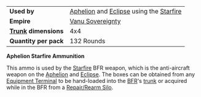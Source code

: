 |                                                 |                                                                                                                      |
| ----------------------------------------------- | -------------------------------------------------------------------------------------------------------------------- |
| **Used by**                                     | [Aphelion](../vehicles/Aphelion.md) and [Eclipse](../vehicles/Eclipse.md) using the [Starfire](../items/Starfire.md) |
| **Empire**                                      | [Vanu Sovereignty](../etc/Vanu_Sovereignty.md)                                                                       |
| **[Trunk](../terminology/Trunk.md) dimensions** | 4x4                                                                                                                  |
| **Quantity per pack**                           | 132 Rounds                                                                                                           |

**Aphelion Starfire Ammunition**

This ammo is used by the [Starfire](../items/Starfire.md) BFR weapon, which is
the anti-aircraft weapon on the [Aphelion](../vehicles/Aphelion.md) and
[Eclipse](../vehicles/Eclipse.md). The boxes can be obtained from any
[Equipment Terminal](../items/Equipment_Terminal.md) to be hand-loaded into the
[BFR](../vehicles/BattleFrame_Robotics.md)'s [trunk](../terminology/Trunk.md) or
acquired while in the BFR from a
[Repair/Rearm Silo](../items/Repair_Rearm_Silo.md).



